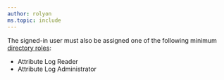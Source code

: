 ```yaml
---
author: rolyon
ms.topic: include
---
```


The signed-in user must also be assigned one of the following minimum [directory roles](/azure/active-directory/roles/permissions-reference):

- Attribute Log Reader
- Attribute Log Administrator